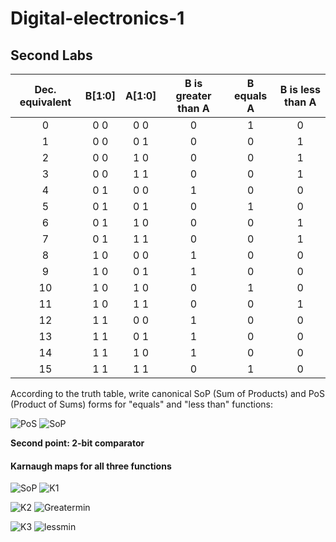 # Digital-electronics-1
  ## Second Labs 


| **Dec. equivalent** | **B[1:0]** | **A[1:0]** | **B is greater than A** | **B equals A** | **B is less than A** |
| :-: | :-: | :-: | :-: | :-: | :-: |
| 0 | 0 0 | 0 0 | 0 | 1 | 0 |
| 1 | 0 0 | 0 1 | 0 | 0 | 1 |
| 2 | 0 0 | 1 0 | 0 | 0 | 1 |
| 3 | 0 0 | 1 1 | 0 | 0 | 1 |
| 4 | 0 1 | 0 0 | 1 | 0 | 0 |
| 5 | 0 1 | 0 1 | 0 | 1 | 0 |
| 6 | 0 1 | 1 0 | 0 | 0 | 1 |
| 7 | 0 1 | 1 1 | 0 | 0 | 1 |
| 8 | 1 0 | 0 0 | 1 | 0 | 0 |
| 9 | 1 0 | 0 1 | 1 | 0 | 0 |
| 10 | 1 0 | 1 0 | 0 | 1 | 0 |
| 11 | 1 0 | 1 1 | 0 | 0 | 1 |
| 12 | 1 1 | 0 0 | 1 | 0 | 0 |
| 13 | 1 1 | 0 1 | 1 | 0 | 0 |
| 14 | 1 1 | 1 0 | 1 | 0 | 0 |
| 15 | 1 1 | 1 1 | 0 | 1 | 0 |

According to the truth table, write canonical SoP (Sum of Products) and PoS (Product of Sums) forms for "equals" and "less than" functions:

![PoS](https://user-images.githubusercontent.com/60606149/108215914-2354de00-7132-11eb-9e93-31527790d3d5.gif)
![SoP](https://user-images.githubusercontent.com/60606149/108217657-25b83780-7134-11eb-856a-1b495bbcbeb5.gif)

**Second point: 2-bit comparator**

#### Karnaugh maps for all three functions

![SoP](https://user-images.githubusercontent.com/60606149/108217657-25b83780-7134-11eb-856a-1b495bbcbeb5.gif)
![K1](https://user-images.githubusercontent.com/60606149/108256977-780e4e00-715e-11eb-9ec4-520146cf5102.png)

![K2](https://user-images.githubusercontent.com/60606149/108257180-b7d53580-715e-11eb-877d-32fd9440cd4f.png)
![Greatermin](https://user-images.githubusercontent.com/60606149/108259539-801bbd00-7161-11eb-8ffc-b8e50731b439.gif)

![K3](https://user-images.githubusercontent.com/60606149/108257255-ce7b8c80-715e-11eb-91f6-4e503d75d109.png)
![lessmin](https://user-images.githubusercontent.com/60606149/108259668-a8a3b700-7161-11eb-91a8-71a514b0efdc.gif)



